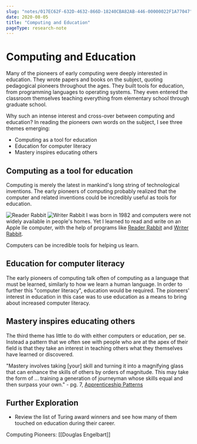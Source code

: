 ```yaml
---
slug: "notes/017EC62F-632D-4632-866D-18240CBA82AB-446-00000022F1A77047"
date: 2020-08-05
title: "Computing and Education"
pageType: research-note
---
```

# Computing and Education
Many of the pioneers of early computing were deeply interested in education. They wrote papers and books on the subject, quoting pedagogical pioneers throughout the ages. They built tools for education, from programming languages to operating systems. They even entered the classroom themselves teaching everything from elementary school through graduate school.

Why such an intense interest and cross-over between computing and education? In reading the pioneers own words on the subject, I see three themes emerging:

- Computing as a tool for education
- Education for computer literacy
- Mastery inspires educating others

## Computing as a tool for education
Computing is merely the latest in mankind's long string of technological inventions. The early pioneers of computing probably realized that the computer and related inventions could be incredibly useful as tools for education.

![Reader Rabbit](https://upload.wikimedia.org/wikipedia/en/thumb/6/61/Reader_Rabbit_Cover_art.png/250px-Reader_Rabbit_Cover_art.png) ![Writer Rabbit](https://upload.wikimedia.org/wikipedia/en/b/bc/Writer_Rabbit_Cover_art.jpg)
I was born in 1982 and computers were not widely available in people's homes. Yet I learned to read and write on an Apple IIe computer, with the help of programs like [Reader Rabbit](https://en.wikipedia.org/wiki/Reader_Rabbit_(video_game)) and [Writer Rabbit](https://en.wikipedia.org/wiki/Writer_Rabbit).

Computers can be incredible tools for helping us learn.

## Education for computer literacy
The early pioneers of computing talk often of computing as a language that must be learned, similarly to how we learn a human language. In order to further this "computer literacy", education would be required. The pioneers' interest in education in this case was to use education as a means to bring about increased computer literacy.

## Mastery inspires educating others
The third theme has little to do with either computers or education, per se. Instead a pattern that we often see with people who are at the apex of their field is that they take an interest in teaching others what they themselves have learned or discovered.

"Mastery involves taking [your] skill and turning it into a magnifying glass that can enhance the skills of others by orders of magnitude. This may take the form of ... training a generation of journeyman whose skills equal and then surpass your own." - pg. 7, [Apprenticeship Patterns](https://www.amazon.com/Apprenticeship-Patterns-Guidance-Aspiring-Craftsman/dp/0596518382)

## Further Exploration
- Review the list of Turing award winners and see how many of them touched on education during their career.

Computing Pioneers:
[[Douglas Engelbart]]
